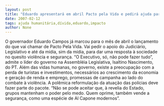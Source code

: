 ```yaml
---
layout: post
title: "Eduardo apresentará em abril Pacto pela Vida e pedirá ajuda para acabar com Al Capones modernos"
date: 2007-02-12
tags: ajuda humanitária,dívida,eduardo,impacto
author: None
---
```

O governador Eduardo Campos já marcou para o mês de abril o lançamento do que vai chamar de Pacto Pela Vida.
Vai pedir o apoio do Judiciário, Legislativo e até da mídia, sim da mídia, para dar uma resposta à sociedade no quesito violência e segurança.
“O Executivo, só, não pode fazer tudo”, admite o líder do governo na Assembléia Legislativa, Isaltino Nascimento, do PT.
Além das vidas humanas, no governo, existe a preocupação com a perda de turistas e investimentos, necessários ao crescimento da economia e geração de renda e emprego, promessas de campanha ao lado do combate à violência.
A polêmica reformulação da atuação das polícias deve fazer parte do pacote. “Não se pode aceitar que, à revelia do Estado, grupos mantenham o poder pelo medo. Quem oprime, também vende a segurança, como uma espécie de Al Capone modernos”. 
